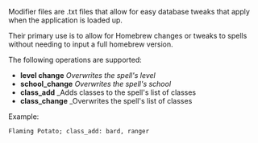 Modifier files are .txt files that allow for easy database tweaks that apply when the application is loaded up.

Their primary use is to allow for Homebrew changes or tweaks to spells without needing to input a full homebrew version.

The following operations are supported:

 - **level change** _Overwrites the spell's level_
 - **school_change** _Overwrites the spell's school_
 - **class_add** _Adds classes to the spell's list of classes
 - **class_change** _Overwrites the spell's list of classes

Example:
```
Flaming Potato; class_add: bard, ranger
```
